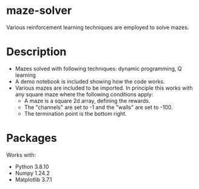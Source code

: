# maze-solver
Various reinforcement learning techniques are employed to solve mazes. 

# Description
- Mazes solved with following techniques: dynamic programming, Q learning
- A demo notebook is included showing how the code works. 
- Various mazes are included to be imported. In principle this works with any square maze where the following conditions apply:
  - A maze is a square 2d array, defining the rewards.
  - The "channels" are set to -1 and the "walls" are set to -100.
  - The termination point is the bottom right.

# Packages
Works with:
- Python 3.8.10
- Numpy 1.24.2
- Matplotlib 3.7.1
